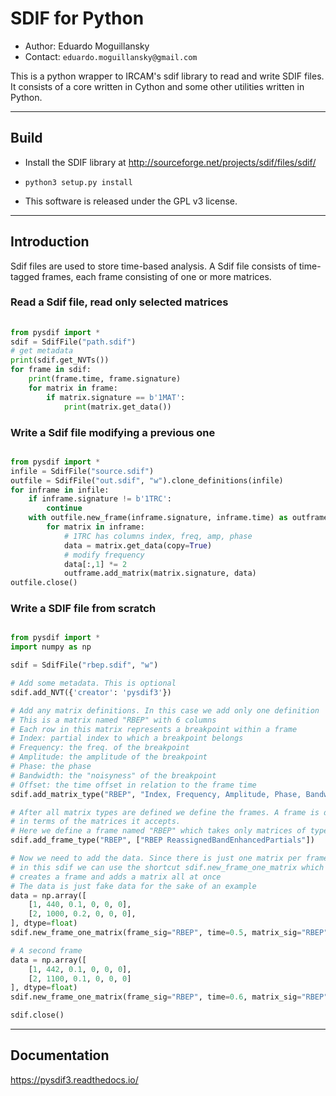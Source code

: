
# SDIF for Python

* Author: Eduardo Moguillansky
* Contact: `eduardo.moguillansky@gmail.com`


This is a python wrapper to IRCAM's sdif library to read and write SDIF files.
It consists of a core written in Cython and some other utilities written in Python.

-----

## Build

* Install the SDIF library at http://sourceforge.net/projects/sdif/files/sdif/

* `python3 setup.py install` 

* This software is released under the GPL v3 license.


----

## Introduction

Sdif files are used to store time-based analysis. A Sdif file consists of time-tagged frames, each frame consisting of one or more matrices. 

### Read a Sdif file, read only selected matrices
    
```python
    
from pysdif import *
sdif = SdifFile("path.sdif")
# get metadata
print(sdif.get_NVTs())
for frame in sdif:
    print(frame.time, frame.signature)
    for matrix in frame:
        if matrix.signature == b'1MAT':
            print(matrix.get_data())
```

### Write a Sdif file modifying a previous one

```python

from pysdif import *
infile = SdifFile("source.sdif")
outfile = SdifFile("out.sdif", "w").clone_definitions(infile)
for inframe in infile:
    if inframe.signature != b'1TRC':
        continue
    with outfile.new_frame(inframe.signature, inframe.time) as outframe:
        for matrix in inframe:
            # 1TRC has columns index, freq, amp, phase
            data = matrix.get_data(copy=True)
            # modify frequency
            data[:,1] *= 2
            outframe.add_matrix(matrix.signature, data)
outfile.close()
```
### Write a SDIF file from scratch

```python

from pysdif import *
import numpy as np

sdif = SdifFile("rbep.sdif", "w")

# Add some metadata. This is optional
sdif.add_NVT({'creator': 'pysdif3'})

# Add any matrix definitions. In this case we add only one definition
# This is a matrix named "RBEP" with 6 columns
# Each row in this matrix represents a breakpoint within a frame
# Index: partial index to which a breakpoint belongs
# Frequency: the freq. of the breakpoint
# Amplitude: the amplitude of the breakpoint
# Phase: the phase
# Bandwidth: the "noisyness" of the breakpoint
# Offset: the time offset in relation to the frame time
sdif.add_matrix_type("RBEP", "Index, Frequency, Amplitude, Phase, Bandwidth, Offset")

# After all matrix types are defined we define the frames. A frame is defined
# in terms of the matrices it accepts.
# Here we define a frame named "RBEP" which takes only matrices of type "RBEP"
sdif.add_frame_type("RBEP", ["RBEP ReassignedBandEnhancedPartials"])

# Now we need to add the data. Since there is just one matrix per frame
# in this sdif we can use the shortcut sdif.new_frame_one_matrix which 
# creates a frame and adds a matrix all at once
# The data is just fake data for the sake of an example
data = np.array([
    [1, 440, 0.1, 0, 0, 0],
    [2, 1000, 0.2, 0, 0, 0], 
], dtype=float)
sdif.new_frame_one_matrix(frame_sig="RBEP", time=0.5, matrix_sig="RBEP", data=data)

# A second frame
data = np.array([
    [1, 442, 0.1, 0, 0, 0],
    [2, 1100, 0.1, 0, 0, 0]
], dtype=float)
sdif.new_frame_one_matrix(frame_sig="RBEP", time=0.6, matrix_sig="RBEP", data=data)

sdif.close()

```

-----

## Documentation

<https://pysdif3.readthedocs.io/>
